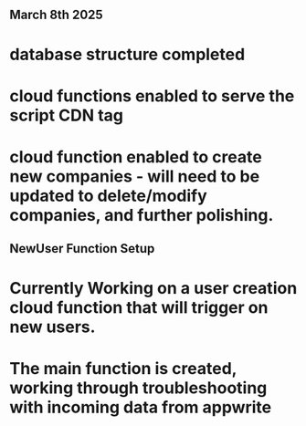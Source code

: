 ## March 8th 2025

# database structure completed

# cloud functions enabled to serve the script CDN tag

# cloud function enabled to create new companies - will need to be updated to delete/modify companies, and further polishing.


## NewUser Function Setup
# Currently Working on a user creation cloud function that will trigger on new users.
# The main function is created, working through troubleshooting with incoming data from appwrite